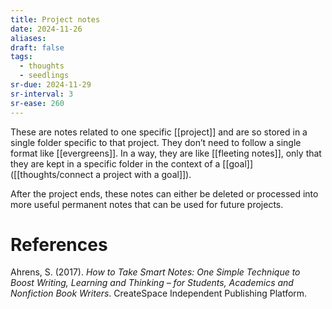 ```yaml
---
title: Project notes
date: 2024-11-26
aliases: 
draft: false
tags:
  - thoughts
  - seedlings
sr-due: 2024-11-29
sr-interval: 3
sr-ease: 260
---
```

These are notes related to one specific [[project]] and are so stored in a single folder specific to that project. They don’t need to follow a single format like [[evergreens]]. In a way, they are like [[fleeting notes]], only that they are kept in a specific folder in the context of a [[goal]] ([[thoughts/connect a project with a goal]]).

After the project ends, these notes can either be deleted or processed into more useful permanent notes that can be used for future projects.

# References

Ahrens, S. (2017). *How to Take Smart Notes: One Simple Technique to Boost Writing, Learning and Thinking – for Students, Academics and Nonfiction Book Writers*. CreateSpace Independent Publishing Platform.

